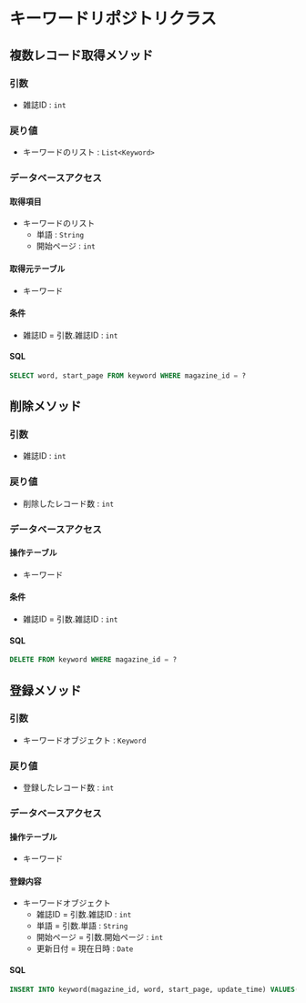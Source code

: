 # キーワードリポジトリクラス

## 複数レコード取得メソッド
### 引数
- 雑誌ID : `int`

### 戻り値
- キーワードのリスト : `List<Keyword>`

### データベースアクセス
#### 取得項目
- キーワードのリスト
    - 単語 : `String`
    - 開始ページ : `int`

#### 取得元テーブル
- キーワード

#### 条件
- 雑誌ID = 引数.雑誌ID : `int`

#### SQL
```sql
SELECT word, start_page FROM keyword WHERE magazine_id = ?
```

## 削除メソッド
### 引数
- 雑誌ID : `int`

### 戻り値
- 削除したレコード数 : `int`

### データベースアクセス
#### 操作テーブル
- キーワード

#### 条件
- 雑誌ID = 引数.雑誌ID : `int`

#### SQL
```sql
DELETE FROM keyword WHERE magazine_id = ?
```

## 登録メソッド
### 引数
- キーワードオブジェクト : `Keyword`

### 戻り値
- 登録したレコード数 : `int`

### データベースアクセス
#### 操作テーブル
- キーワード

#### 登録内容
- キーワードオブジェクト
    - 雑誌ID = 引数.雑誌ID : `int`
    - 単語 = 引数.単語 : `String`
    - 開始ページ = 引数.開始ページ : `int`
    - 更新日付 = 現在日時 : `Date`

#### SQL
```sql
INSERT INTO keyword(magazine_id, word, start_page, update_time) VALUES(?, ?, ?, CURRENT_TIMESTAMP)
```

